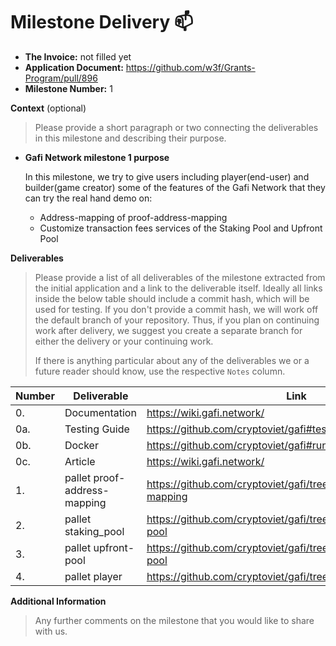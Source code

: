 # Milestone Delivery :mailbox:

* **The Invoice:** not filled yet
* **Application Document:** https://github.com/w3f/Grants-Program/pull/896
* **Milestone Number:** 1


**Context** (optional)
> Please provide a short paragraph or two connecting the deliverables in this milestone and describing their purpose.

- **Gafi Network milestone 1 purpose**
  
  In this milestone, we try to give users including player(end-user) and builder(game creator) some of the features of the Gafi Network that they can try the real hand demo on:
    - Address-mapping of proof-address-mapping
    - Customize  transaction fees services of the Staking Pool and Upfront Pool

**Deliverables**
> Please provide a list of all deliverables of the milestone extracted from the initial application and a link to the deliverable itself. Ideally all links inside the below table should include a commit hash, which will be used for testing. If you don't provide a commit hash, we will work off the default branch of your repository. Thus, if you plan on continuing work after delivery, we suggest you create a separate branch for either the delivery or your continuing work. 
> 
> If there is anything particular about any of the deliverables we or a future reader should know, use the respective `Notes` column.

| Number | Deliverable | Link | Notes |
| ------------- | ------------- | ------------- |------------- |
| 0. | Documentation | https://wiki.gafi.network/ | ...| 
| 0a. | Testing Guide | https://github.com/cryptoviet/gafi#test | ...| 
| 0b. | Docker | https://github.com/cryptoviet/gafi#run-in-docker | ...| 
| 0c. | Article | https://wiki.gafi.network/ | ...| 
| 1. | pallet proof-address-mapping | https://github.com/cryptoviet/gafi/tree/master/pallets/address-mapping | ...| 
| 2.  | pallet staking_pool | https://github.com/cryptoviet/gafi/tree/master/pallets/staking-pool | ...| 
| 3.  | pallet upfront-pool | https://github.com/cryptoviet/gafi/tree/master/pallets/upfront-pool | ...| 
| 4.  | pallet player | https://github.com/cryptoviet/gafi/tree/master/pallets/player | ...| 

**Additional Information**
> Any further comments on the milestone that you would like to share with us.
